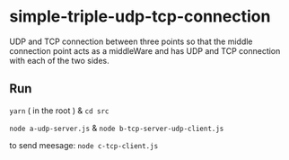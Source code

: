# simple-triple-udp-tcp-connection
UDP and TCP connection between three points so that the middle connection point acts as a middleWare and has UDP and TCP connection with each of the two sides.

## Run
`yarn` ( in the root ) & `cd src` 

`node a-udp-server.js` & `node b-tcp-server-udp-client.js`

to send meesage: `node c-tcp-client.js`
